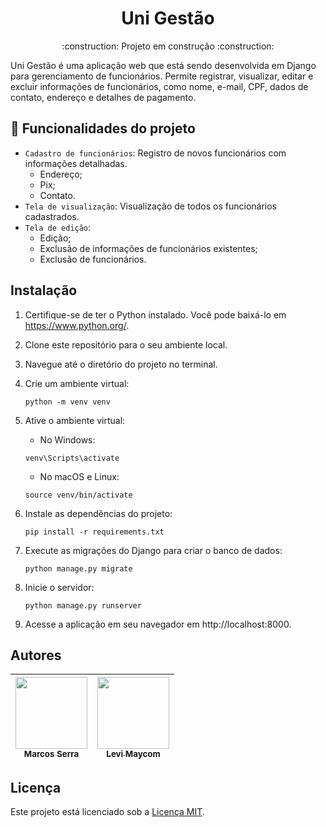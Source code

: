 <h1 align="center"> Uni Gestão </h1>

<p align="center"> :construction: Projeto em construção :construction: </p>

Uni Gestão é uma aplicação web que está sendo desenvolvida em Django para gerenciamento de funcionários. Permite registrar, visualizar, editar e excluir informações de funcionários, como nome, e-mail, CPF, dados de contato, endereço e detalhes de pagamento.

## :hammer: Funcionalidades do projeto

- `Cadastro de funcionários`: Registro de novos funcionários com informações detalhadas.
    - Endereço;
    - Pix;
    - Contato.
- `Tela de visualização`: Visualização de todos os funcionários cadastrados.
- `Tela de edição`:
    - Edição;
    - Exclusão de informações de funcionários existentes;
    - Exclusão de funcionários.

## Instalação

1. Certifique-se de ter o Python instalado. Você pode baixá-lo em https://www.python.org/.
2. Clone este repositório para o seu ambiente local.
3. Navegue até o diretório do projeto no terminal.
4. Crie um ambiente virtual:

    ```
    python -m venv venv
    ```

5. Ative o ambiente virtual:

    - No Windows:

    ```
    venv\Scripts\activate
    ```

    - No macOS e Linux:

    ```
    source venv/bin/activate
    ```

6. Instale as dependências do projeto:

    ```
    pip install -r requirements.txt
    ```

7. Execute as migrações do Django para criar o banco de dados:

    ```
    python manage.py migrate
    ```

8. Inicie o servidor:

    ```
    python manage.py runserver
    ```

9. Acesse a aplicação em seu navegador em http://localhost:8000.


## Autores

| [<img loading="lazy" src="https://avatars.githubusercontent.com/u/78652932?v=4" width=115><br><sub>Marcos Serra</sub>](https://github.com/MarcosSerra1) |  [<img loading="lazy" src="https://avatars.githubusercontent.com/u/167050569?v=4" width=115><br><sub>Levi Maycom</sub>](https://github.com/guilhermeonrails) |
| :---: | :---: |

## Licença

Este projeto está licenciado sob a [Licença MIT](https://opensource.org/licenses/MIT).
